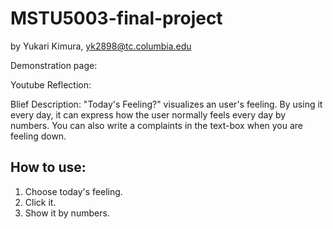 # MSTU5003-final-project
by Yukari Kimura, yk2898@tc.columbia.edu

Demonstration page:

Youtube Reflection:

Blief Description: "Today's Feeling?" visualizes an user's feeling. By using it every day, it can express how the user normally feels every day by numbers. You can also write a complaints in the text-box when you are feeling down.

## How to use:
1. Choose today's feeling.
2. Click it.
3. Show it by numbers.
